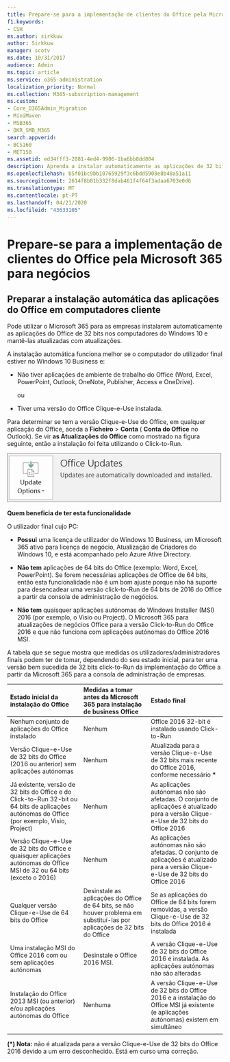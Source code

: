 ```yaml
---
title: Prepare-se para a implementação de clientes do Office pela Microsoft 365 para negócios
f1.keywords:
- CSH
ms.author: sirkkuw
author: Sirkkuw
manager: scotv
ms.date: 10/31/2017
audience: Admin
ms.topic: article
ms.service: o365-administration
localization_priority: Normal
ms.collection: M365-subscription-management
ms.custom:
- Core_O365Admin_Migration
- MiniMaven
- MSB365
- OKR_SMB_M365
search.appverid:
- BCS160
- MET150
ms.assetid: ed34fff3-2881-4ed4-9906-1ba6bb8dd804
description: Aprenda a instalar automaticamente as aplicações de 32 bits do Office nos computadores do Windows 10 e mantê-las atualizadas.
ms.openlocfilehash: b5f01bc9bb10765929f3c6bdd5908e8b48a51a11
ms.sourcegitcommit: 2614f8b81b332f8dab461f4f64f3adaa6703e0d6
ms.translationtype: MT
ms.contentlocale: pt-PT
ms.lasthandoff: 04/21/2020
ms.locfileid: "43633105"
---
```

# <a name="prepare-for-office-client-deployment-by-microsoft-365-for-business"></a>Prepare-se para a implementação de clientes do Office pela Microsoft 365 para negócios

## <a name="prepare-to-automatically-install-office-apps-to-client-computers"></a>Preparar a instalação automática das aplicações do Office em computadores cliente

Pode utilizar o Microsoft 365 para as empresas instalarem automaticamente as aplicações do Office de 32 bits nos computadores do Windows 10 e mantê-las atualizadas com atualizações.
  
A instalação automática funciona melhor se o computador do utilizador final estiver no Windows 10 Business e:
  
- Não tiver aplicações de ambiente de trabalho do Office (Word, Excel, PowerPoint, Outlook, OneNote, Publisher, Access e OneDrive).
    
    ou
    
- Tiver uma versão do Office Clique-e-Use instalada.
    
Para determinar se tem a versão Clique-e-Use do Office, em qualquer aplicação do Office, aceda a **Ficheiro** \> **Conta** ( **Conta do Office** no Outlook). Se vir **as Atualizações do Office** como mostrado na figura seguinte, então a instalação foi feita utilizando o Click-to-Run. 
  
![Screenshot of Office updates in Office app Account](../media/e3439380-fa43-4ed6-ae5d-64851c297df5.png)
  
 **Quem beneficia de ter esta funcionalidade**
  
O utilizador final cujo PC:
  
- **Possui** uma licença de utilizador do Windows 10 Business, um Microsoft 365 ativo para licença de negócio, Atualização de Criadores do Windows 10, e está acompanhado pelo Azure Ative Directory. 
    
- **Não tem** aplicações de 64 bits do Office (exemplo: Word, Excel, PowerPoint). Se forem necessárias aplicações de Office de 64 bits, então esta funcionalidade não é um bom ajuste porque não há suporte para desencadear uma versão click-to-Run de 64 bits de 2016 do Office a partir da consola de administração de negócios. 
    
- **Não tem** quaisquer aplicações autónomas do Windows Installer (MSI) 2016 (por exemplo, o Visio ou Project). O Microsoft 365 para atualizações de negócios Office para a versão Click-to-Run do Office 2016 e que não funciona com aplicações autónomas do Office 2016 MSI. 
    
A tabela que se segue mostra que medidas os utilizadores/administradores finais podem ter de tomar, dependendo do seu estado inicial, para ter uma versão bem sucedida de 32 bits click-to-Run da implementação do Office a partir da Microsoft 365 para a consola de administração de empresas.
  
|**Estado inicial da instalação do Office**|**Medidas a tomar antes da Microsoft 365 para instalação de business Office**|**Estado final**|
|:-----|:-----|:-----|
|Nenhum conjunto de aplicações do Office instalado  <br/> |Nenhum  <br/> |Office 2016 32-bit é instalado usando Click-to-Run  <br/> |
|Versão Clique-e-Use de 32 bits do Office (2016 ou anterior) sem aplicações autónomas  <br/> |Nenhum  <br/> |Atualizada para a versão Clique-e-Use de 32 bits mais recente do Office 2016, conforme necessário **\*** <br/> |
|Já existente, versão de 32 bits do Office e do Click-to-Run 32-bit ou 64 bits de aplicações autónomas do Office (por exemplo, Visio, Project)  <br/> |Nenhum  <br/> |As aplicações autónomas não são afetadas. O conjunto de aplicações é atualizado para a versão Clique-e-Use de 32 bits do Office 2016  <br/> |
|Versão Clique-e-Use de 32 bits do Office e quaisquer aplicações autónomas do Office MSI de 32 ou 64 bits (exceto o 2016)  <br/> |Nenhum  <br/> |As aplicações autónomas não são afetadas. O conjunto de aplicações é atualizado para a versão Clique-e-Use de 32 bits do Office 2016  <br/> ||||
|Qualquer versão Clique-e-Use de 64 bits do Office  <br/> |Desinstale as aplicações do Office de 64 bits, se não houver problema em substituí-las por aplicações de 32 bits do Office  <br/> |Se as aplicações do Office de 64 bits forem removidas, a versão Clique-e-Use de 32 bits do Office 2016 é instalada  <br/> |
|Uma instalação MSI do Office 2016 com ou sem aplicações autónomas  <br/> |Desinstale o Office 2016 MSI.  <br/> |A versão Clique-e-Use de 32 bits do Office 2016 é instalada. As aplicações autónomas não são alteradas  <br/> |
|Instalação do Office 2013 MSI (ou anterior) e/ou aplicações autónomas do Office  <br/> |Nenhuma  <br/> |A versão Clique-e-Use de 32 bits do Office 2016 e a instalação do Office MSI já existente (e aplicações autónomas) existem em simultâneo  <br/> |
||||
   
 **(\*) Nota:** não é atualizada para a versão Clique-e-Use de 32 bits do Office 2016 devido a um erro desconhecido. Está em curso uma correção. 
  
